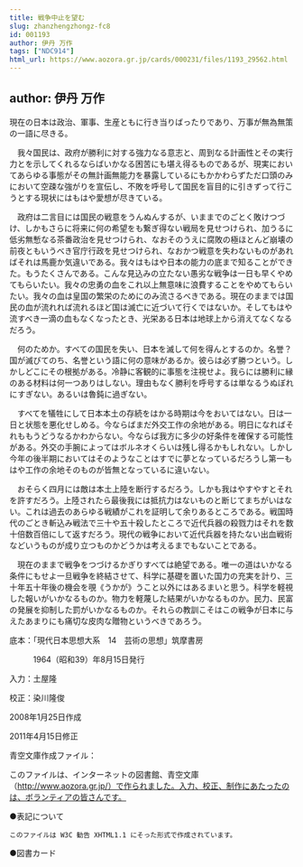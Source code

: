 ```yaml
---
title: 戦争中止を望む
slug: zhanzhengzhongz-fc8
id: 001193
author: 伊丹 万作
tags: ["NDC914"]
html_url: https://www.aozora.gr.jp/cards/000231/files/1193_29562.html
---
```


## author: 伊丹 万作

現在の日本は政治、軍事、生産ともに行き当りばったりであり、万事が無為無策の一語に尽きる。

　我々国民は、政府が勝利に対する強力なる意志と、周到なる計画性とその実行力とを示してくれるならばいかなる困苦にも堪え得るものであるが、現実においてあらゆる事態がその無計画無能力を暴露しているにもかかわらずただ口頭のみにおいて空疎な強がりを宣伝し、不敗を呼号して国民を盲目的に引きずって行こうとする現状にはもはや愛想が尽きている。

　政府は二言目には国民の戦意をうんぬんするが、いままでのごとく敗けつづけ、しかもさらに将来に何の希望をも繋ぎ得ない戦局を見せつけられ、加うるに低劣無慙なる茶番政治を見せつけられ、なおそのうえに腐敗の極ほとんど崩壊の前夜ともいうべき官庁行政を見せつけられ、なおかつ戦意を失わないものがあればそれは馬鹿か気違いである。我々はもはや日本の能力の底まで知ることができた。もうたくさんである。こんな見込みの立たない愚劣な戦争は一日も早くやめてもらいたい。我々の忠勇の血をこれ以上無意味に浪費することをやめてもらいたい。我々の血は皇国の繁栄のためにのみ流さるべきである。現在のままでは国民の血が流れれば流れるほど国は滅亡に近づいて行くではないか。そしてもはや流すべき一滴の血もなくなったとき、光栄ある日本は地球上から消えてなくなるだろう。

　何のためか。すべての国民を失い、日本を滅して何を得んとするのか。名誉？　国が滅びてのち、名誉という語に何の意味があるか。彼らは必ず勝つという。しかしどこにその根拠がある。冷静に客観的に事態を注視せよ。我らには勝利に縁のある材料は何一つありはしない。理由もなく勝利を呼号するは単なるうぬぼれにすぎない。あるいは魯鈍に過ぎない。

　すべてを犠牲にして日本本土の存続をはかる時期は今をおいてはない。日は一日と状態を悪化せしめる。今ならばまだ外交工作の余地がある。明日になればそれももうどうなるかわからない。今ならば我方に多少の好条件を確保する可能性がある。外交の手腕によってはボルネオくらいは残し得るかもしれない。しかし今年の後半期においてはそのようなことはすでに夢となっているだろうし第一もはや工作の余地そのものが皆無となっているに違いない。

　おそらく四月には敵は本土上陸を断行するだろう。しかも我はやすやすとそれを許すだろう。上陸されたら最後我には抵抗力はないものと断じてまちがいはない。これは過去のあらゆる戦績がこれを証明して余りあるところである。戦国時代のごとき斬込み戦法で三十や五十殺したところで近代兵器の殺戮力はそれを数十倍数百倍にして返すだろう。現代の戦争において近代兵器を持たない出血戦術などいうものが成り立つものかどうかは考えるまでもないことである。

　現在のままで戦争をつづけるかぎりすべては絶望である。唯一の道はいかなる条件にもせよ一旦戦争を終結させて、科学に基礎を置いた国力の充実を計り、三十年五十年後の機会を覗《うかが》うこと以外にはあるまいと思う。科学を軽視した報いがいかなるものか。物力を軽蔑した結果がいかなるものか。民力、民富の発展を抑制した罰がいかなるものか。それらの教訓こそはこの戦争が日本に与えたあまりにも痛切な皮肉な贈物というべきであろう。













底本：「現代日本思想大系　14　芸術の思想」筑摩書房

　　　1964（昭和39）年8月15日発行

入力：土屋隆

校正：染川隆俊

2008年1月25日作成

2011年4月15日修正

青空文庫作成ファイル：

このファイルは、インターネットの図書館、青空文庫（http://www.aozora.gr.jp/）で作られました。入力、校正、制作にあたったのは、ボランティアの皆さんです。











●表記について


	このファイルは W3C 勧告 XHTML1.1 にそった形式で作成されています。







●図書カード
